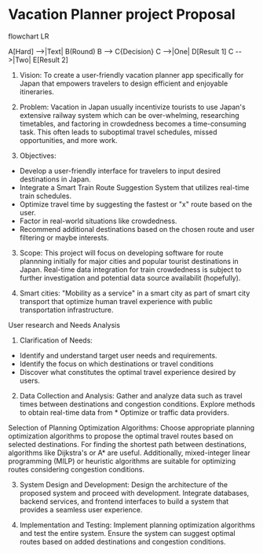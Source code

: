 # Vacation Planner project Proposal

flowchart LR

A[Hard] -->|Text| B(Round)
B --> C{Decision}
C -->|One| D[Result 1]
C -->|Two| E[Result 2]



1. Vision: To create a user-friendly vacation planner app specifically for Japan that empowers travelers to design efficient and enjoyable itineraries.

2. Problem: Vacation in Japan usually incentivize tourists to use Japan's extensive railway system which can be over-whelming, researching timetables, and factoring in crowdedness becomes a time-consuming task. This often leads to suboptimal travel schedules, missed opportunities, and more work.

3. Objectives:
* Develop a user-friendly interface for travelers to input desired destinations in Japan.
* Integrate a Smart Train Route Suggestion System that utilizes real-time train schedules.
* Optimize travel time by suggesting the fastest or "x" route based on the user.
* Factor in real-world situations like crowdedness.
* Recommend additional destinations based on the chosen route and user filtering or maybe interests.

3. Scope: This project will focus on developing software for route plannning initially for major cities and popular tourist destinations in Japan. Real-time data integration for train crowdedness is subject to further investigation and potential data source availabilit (hopefully).

4. Smart cities: "Mobility as a service" in a smart city as part of smart city transport that optimize human travel experience with public transportation infrastructure.

User research and Needs Analysis

1. Clarification of Needs:
* Identify and understand target user needs and requirements. 
* Identify the focus on which destinations or travel conditions 
* Discover what constitutes the optimal travel experience desired by users.

2. Data Collection and Analysis:
Gather and analyze data such as travel times between destinations and congestion conditions. Explore methods to obtain real-time data from * Optimize or traffic data providers.

Selection of Planning Optimization Algorithms:
Choose appropriate planning optimization algorithms to propose the optimal travel routes based on selected destinations. For finding the shortest path between destinations, algorithms like Dijkstra's or A* are useful. Additionally, mixed-integer linear programming (MILP) or heuristic algorithms are suitable for optimizing routes considering congestion conditions.

3. System Design and Development:
Design the architecture of the proposed system and proceed with development. Integrate databases, backend services, and frontend interfaces to build a system that provides a seamless user experience.

4. Implementation and Testing:
Implement planning optimization algorithms and test the entire system. Ensure the system can suggest optimal routes based on added destinations and congestion conditions.